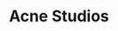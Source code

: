 ---
layout: project
title: Acne Studios
type: spaces
client: Acne Studios
place: Milan
year: 2016
thumb: PS1.jpg
---